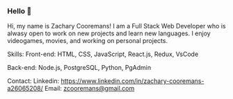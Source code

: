 ### Hello 👋
Hi, my name is Zachary Cooremans! I am a Full Stack Web Developer who is alwasy open to work on new projects and learn new languages. I enjoy videogames, movies, and working on personal projects.

Skills:
Front-end: HTML, CSS, JavaScript, React.js, Redux, VsCode

Back-end: Node.js, PostgreSQL, Python, PgAdmin

Contact:
Linkedin: https://www.linkedin.com/in/zachary-cooremans-a26065208/
Email: zcooremans@gmail.com
